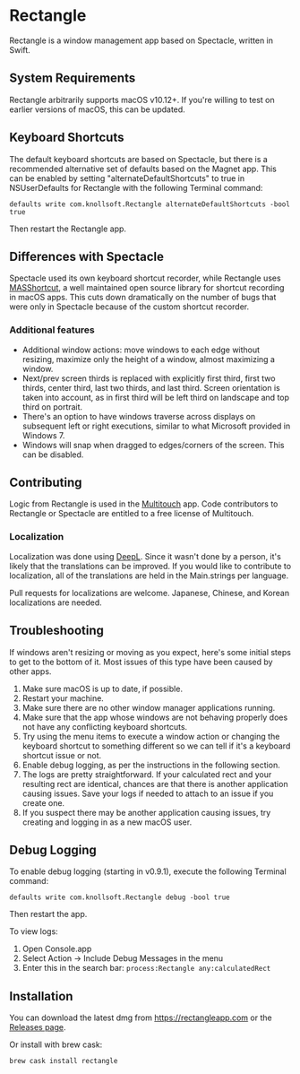 # Rectangle

Rectangle is a window management app based on Spectacle, written in Swift.

## System Requirements
Rectangle arbitrarily supports macOS v10.12+. If you're willing to test on earlier versions of macOS, this can be updated.

##  Keyboard Shortcuts
The default keyboard shortcuts are based on Spectacle, but there is a recommended alternative set of defaults based on the Magnet app. This can be enabled by setting "alternateDefaultShortcuts" to true in NSUserDefaults for Rectangle with the following Terminal command:

`defaults write com.knollsoft.Rectangle alternateDefaultShortcuts -bool true`

Then restart the Rectangle app.

##  Differences with Spectacle
Spectacle used its own keyboard shortcut recorder, while Rectangle uses [MASShortcut](https://github.com/shpakovski/MASShortcut), a well maintained open source library for shortcut recording in macOS apps. This cuts down dramatically on the number of bugs that were only in Spectacle because of the custom shortcut recorder. 

### Additional features
* Additional window actions: move windows to each edge without resizing, maximize only the height of a window, almost maximizing a window. 
* Next/prev screen thirds is replaced with explicitly first third, first two thirds, center third, last two thirds, and last third. Screen orientation is taken into account, as in first third will be left third on landscape and top third on portrait.
* There's an option to have windows traverse across displays on subsequent left or right executions, similar to what Microsoft provided in Windows 7.
* Windows will snap when dragged to edges/corners of the screen. This can be disabled.

## Contributing
Logic from Rectangle is used in the [Multitouch](https://multitouch.app) app. Code contributors to Rectangle or Spectacle are entitled to a free license of Multitouch. 

### Localization
Localization was done using [DeepL](https://www.deepl.com/translator). Since it wasn't done by a person, it's likely that the translations can be improved. If you would like to contribute to localization, all of the translations are held in the Main.strings per language.

Pull requests for localizations are welcome. Japanese, Chinese, and Korean localizations are needed.

## Troubleshooting
If windows aren't resizing or moving as you expect, here's some initial steps to get to the bottom of it. Most issues of this type have been caused by other apps.
1. Make sure macOS is up to date, if possible.
1. Restart your machine.
1. Make sure there are no other window manager applications running.
1. Make sure that the app whose windows are not behaving properly does not have any conflicting keyboard shortcuts.
1. Try using the menu items to execute a window action or changing the keyboard shortcut to something different so we can tell if it's a keyboard shortcut issue or not.
1. Enable debug logging, as per the instructions in the following section.
1. The logs are pretty straightforward. If your calculated rect and your resulting rect are identical, chances are that there is another application causing issues. Save your logs if needed to attach to an issue if you create one.
1. If you suspect there may be another application causing issues, try creating and logging in as a new macOS user.

## Debug Logging
To enable debug logging (starting in v0.9.1), execute the following Terminal command:

`defaults write com.knollsoft.Rectangle debug -bool true`

Then restart the app.

To view logs:
1. Open Console.app
1. Select Action -> Include Debug Messages in the menu
1. Enter this in the search bar: `process:Rectangle any:calculatedRect`

## Installation
You can download the latest dmg from https://rectangleapp.com or the [Releases page](https://github.com/rxhanson/Rectangle/releases).

Or install with brew cask:

`brew cask install rectangle`
